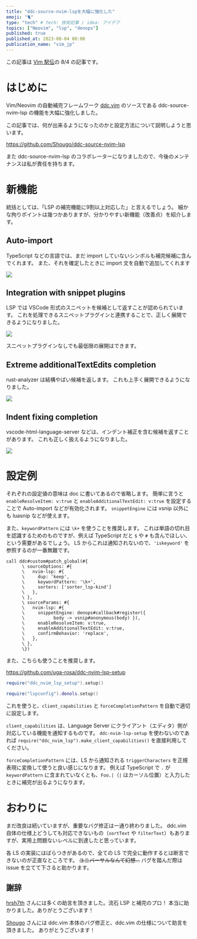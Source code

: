 ```yaml
---
title: "ddc-source-nvim-lspを大幅に強化した"
emoji: "🐈"
type: "tech" # tech: 技術記事 / idea: アイデア
topics: ["Neovim", "lsp", "denops"]
published: true
published_at: 2023-08-04 00:00
publication_name: "vim_jp"
---
```


この記事は [Vim 駅伝](https://vim-jp.org/ekiden)の 8/4 の記事です。

# はじめに

Vim/Neovim の自動補完フレームワーク [ddc.vim](https://github.com/Shougo/ddc.vim) のソースである ddc-source-nvim-lsp の機能を大幅に強化しました。

この記事では、何が出来るようになったのかと設定方法について説明しようと思います。

https://github.com/Shougo/ddc-source-nvim-lsp

また ddc-source-nvim-lsp のコラボレーターになりましたので、今後のメンテナンスは私が責任を持ちます。

# 新機能

統括としては、「LSP の補完機能に9割以上対応した」と言えるでしょう。
細かな拘りポイントは幾つかありますが、分かりやすい新機能（改善点）を紹介します。

## Auto-import

TypeScript などの言語では、まだ import していないシンボルも補完候補に含んでくれます。
また、それを確定したときに import 文を自動で追加してくれます

![](https://storage.googleapis.com/zenn-user-upload/36190fbf5b93-20230803.gif)

## Integration with snippet plugins

LSP では VSCode 形式のスニペットを候補として返すことが認められています。
これを処理できるスニペットプラグインと連携することで、正しく展開できるようになりました。

![](https://storage.googleapis.com/zenn-user-upload/f850d0522fef-20230803.gif)

スニペットプラグインなしでも最低限の展開はできます。

## Extreme additionalTextEdits completion

rust-analyzer は結構やばい候補を返します。
これも上手く展開できるようになりました。

![](https://storage.googleapis.com/zenn-user-upload/99be07fc1a6f-20230803.gif)

## Indent fixing completion

vscode-html-language-server などは、インデント補正を含む候補を返すことがあります。
これも正しく扱えるようになりました。

![](https://storage.googleapis.com/zenn-user-upload/e6153c2e5ec5-20230803.gif)

# 設定例

それぞれの設定値の意味は doc に書いてあるので省略します。
簡単に言うと `enableResolveItem: v:true` と `enableAdditionalTextEdit: v:true` を設定することで Auto-import などが有効化されます。
`snippetEngine` には vsnip 以外にも luasnip などが使えます。

また、`keywordPattern` には `\k+` を使うことを推奨します。
これは単語の切れ目を認識するためのものですが、例えば TypeScript だと `$` や `#` も含んでほしい、という需要があるでしょう。
LS からこれは通知されないので、`'iskeyword'` を参照するのが一番無難です。

```vim
call ddc#custom#patch_global(#{
      \ sourceOptions: #{
      \   nvim-lsp: #{
      \     dup: 'keep',
      \     keywordPattern: '\k+',
      \     sorters: ['sorter_lsp-kind']
      \   },
      \ },
      \ sourceParams: #{
      \   nvim-lsp: #{
      \     snippetEngine: denops#callback#register({
      \           body -> vsnip#anonymous(body) }),
      \     enableResolveItem: v:true,
      \     enableAdditionalTextEdit: v:true,
      \     confirmBehavior: 'replace',
      \   },
      \ },
      \})
```

また、こちらも使うことを推奨します。

https://github.com/uga-rosa/ddc-nvim-lsp-setup

```lua
require("ddc_nvim_lsp_setup").setup()

require("lspconfig").denols.setup()
```

これを使うと、`client_capabilities` と `forceCompletionPattern` を自動で適切に設定します。

`client_capabilities` は、Language Server にクライアント（エディタ）側が対応している機能を通知するものです。
`ddc-nvim-lsp-setup` を使わないのであれば `require("ddc_nvim_lsp").make_client_capabilities()` を直接利用してください。

`forceCompletionPattern` には、LS から通知される `triggerCharacters` を正規表現に変換して使うと良い感じになります。
例えば TypeScript で `.` が `keywordPattern` に含まれていなくとも、`Foo.|`（`|` はカーソル位置）と入力したときに補完が出るようになります。

# おわりに

まだ改良は続いていますが、重要なバグ修正は一通り終わりました。
ddc.vim 自体の仕様上どうしても対応できないもの（`sortText` や `filterText`）もありますが、実用上問題ないレベルに到達したと思っています。

各 LS の実装にはばらつきがあるので、全ての LS で完全に動作するとは断言できないのが正直なところです。
~~ユニバーサルなんて幻想...~~
バグを踏んだ際は issue を立てて下さると助かります。

## 謝辞

[hrsh7th](https://github.com/hrsh7th) さんには多くの助言を頂きました。流石 LSP と補完のプロ！
本当に助かりました。ありがとうございます！

[Shougo](https://github.com/Shougo) さんには ddc.vim 本体のバグ修正と、ddc.vim の仕様について助言を頂きました。
ありがとうございます！
